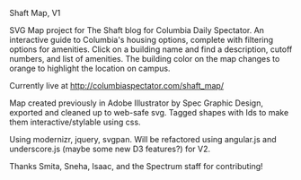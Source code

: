 Shaft Map, V1

SVG Map project for The Shaft blog for Columbia Daily Spectator. 
An interactive guide to Columbia's housing options, complete with filtering options for amenities.
Click on a building name and find a description, cutoff numbers, and list of amenities. The building color on the map changes to orange to highlight the location on campus. 

Currently live at http://columbiaspectator.com/shaft_map/

Map created previously in Adobe Illustrator by Spec Graphic Design, exported and cleaned up to web-safe svg. Tagged shapes with Ids to make them interactive/stylable using css.

Using modernizr, jquery, svgpan. Will be refactored using angular.js and underscore.js (maybe some new D3 features?) for V2.

Thanks Smita, Sneha, Isaac, and the Spectrum staff for contributing!
